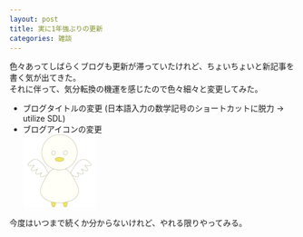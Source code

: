 ```yaml
---
layout: post
title: 実に1年強ぶりの更新
categories: 雑談
---
```


 色々あってしばらくブログも更新が滞っていたけれど、ちょいちょいと新記事を書く気が出てきた。  
 それに伴って、気分転換の機運を感じたので色々細々と変更してみた。  

- ブログタイトルの変更 (日本語入力の数学記号のショートカットに脱力 → utilize SDL)  
- ブログアイコンの変更  
 [![珍獣に見えてもおかしくないのだろうなあ](/images/duck.png "ファイル名でバレてるけど")](/)

 今度はいつまで続くか分からないけれど、やれる限りやってみる。  
